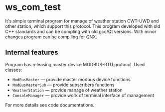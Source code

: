 # ws_com_test
It's simple terminal program for manage of weather station CWT-UWD and other station, which support this protocol.
This program developed with old C++ standards and can be compling with old gcc/Qt versions. With minor changes program can be compiling for QNX.
## Internal features
Program has releasing master device MODBUS-RTU protocol.
Used classes:
  * `ModBusMaster` — provide master modbus device functions
  * `ModBusMasterSub` — provide subscribers functions
  * `WeatherStation` — provide manage of weather station
  * `ConsoleManager` — provide work of terminal interface of management

For more details see code documentations.